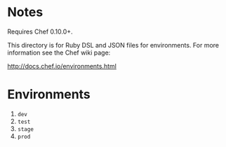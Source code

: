 Notes
====================
Requires Chef 0.10.0+.

This directory is for Ruby DSL and JSON files for environments. For more information see the Chef wiki page:

http://docs.chef.io/environments.html

Environments
======================

1. `dev`
2. `test`
3. `stage`
4. `prod`